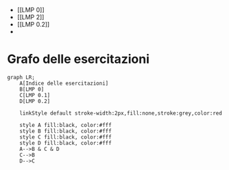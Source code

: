 - [[LMP 0]]
- [[LMP 2]]
- [[LMP 0.2]]
- 



# Grafo delle esercitazioni

```mermaid
graph LR;
	A[Indice delle esercitazioni]
	B[LMP 0]
	C[LMP 0.1]
	D[LMP 0.2]

	linkStyle default stroke-width:2px,fill:none,stroke:grey,color:red
	
	style A fill:black, color:#fff
	style B fill:black, color:#fff
	style C fill:black, color:#fff
	style D fill:black, color:#fff
	A-->B & C & D
	C-->B
	D-->C
```



